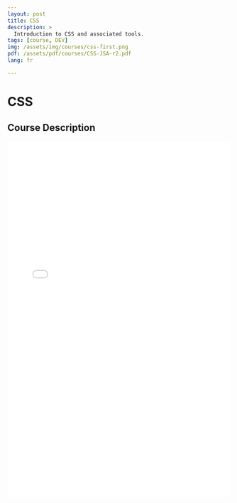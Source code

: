 ```yaml
---
layout: post
title: CSS
description: >
  Introduction to CSS and associated tools.
tags: [course, DEV]
img: /assets/img/courses/css-first.png
pdf: /assets/pdf/courses/CSS-JSA-r2.pdf
lang: fr

---
```

# CSS
## Course Description

<embed src="/assets/pdf/courses/CSS-JSA-r2.pdf" width="100%" height="800px" type='application/pdf'/>

